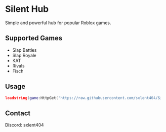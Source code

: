 # Silent Hub

Simple and powerful hub for popular Roblox games.

## Supported Games
- Slap Battles 
- Slap Royale
- KAT
- Rivals
- Fisch

## Usage
```lua
loadstring(game:HttpGet("https://raw.githubusercontent.com/sxlent404/SilentHub/main/loader.lua"))()
```

## Contact 
Discord: sxlent404
